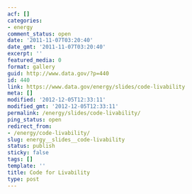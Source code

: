 ```yaml
---
acf: []
categories:
- energy
comment_status: open
date: '2011-11-07T03:20:40'
date_gmt: '2011-11-07T03:20:40'
excerpt: ''
featured_media: 0
format: gallery
guid: http://www.data.gov/?p=440
id: 440
link: https://www.data.gov/energy/slides/code-livability
meta: []
modified: '2012-12-05T12:33:11'
modified_gmt: '2012-12-05T12:33:11'
permalink: /energy/slides/code-livability/
ping_status: open
redirect_from:
- /energy/code-livability/
slug: energy__slides__code-livability
status: publish
sticky: false
tags: []
template: ''
title: Code for Livability
type: post
---
```


